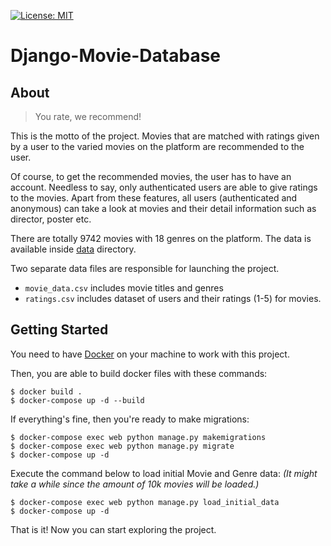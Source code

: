 [![License: MIT](https://img.shields.io/badge/License-MIT-green.svg)](https://raw.githubusercontent.com/gorkemarslan/Django-Movie-Database/main/LICENSE)


# Django-Movie-Database

## About

> You rate, we recommend!

This is the motto of the project.  Movies that are matched with ratings given by a user to the varied movies on the platform are recommended to the user.

Of course, to get the recommended movies, the user has to have an account.
Needless to say, only authenticated users are able to give ratings to the movies.
Apart from these features, all users (authenticated and anonymous) can take a look at movies and their detail information such as director, poster etc.

There are totally 9742 movies with 18 genres on the platform. The data is available inside [data](https://github.com/gorkemarslan/Django-Movie-Database/tree/main/data) directory.

Two separate data files are responsible for launching the project.

 - `movie_data.csv` includes movie titles and genres
 - `ratings.csv` includes dataset of users and their ratings (1-5) for movies.

## Getting Started

You need to have [Docker](https://www.docker.com/) on your machine to work with this project.

Then, you are able to build docker files with these commands:

    $ docker build .
    $ docker-compose up -d --build

If everything's fine, then you're ready to make migrations:

```
$ docker-compose exec web python manage.py makemigrations
$ docker-compose exec web python manage.py migrate
$ docker-compose up -d
```

Execute the command below to load initial Movie and Genre data:
*(It might take a while since the amount of 10k movies will be loaded.)*
```
$ docker-compose exec web python manage.py load_initial_data
$ docker-compose up -d
```

That is it! Now you can start exploring the project.
